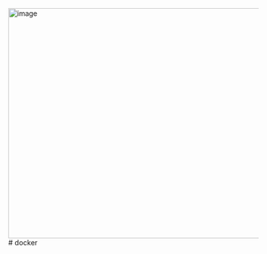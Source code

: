 <img width="682" height="464" alt="image" src="https://github.com/user-attachments/assets/3d938845-04ef-4c37-96d1-d8e92cce2fc1" />
# docker
